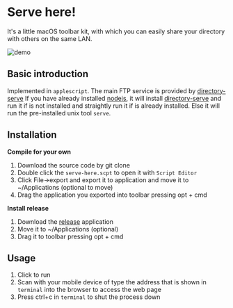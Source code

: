 # Serve here!
It's a little macOS toolbar kit, with which you can easily share your directory with others on the same LAN.

![demo](assets/demo.gif)

## Basic introduction
Implemented in `applescript`. The main FTP service is provided by [directory-serve](https://www.npmjs.com/package/directory-serve)
If you have already installed [nodejs](nodejs.org), it will install [directory-serve](https://www.npmjs.com/package/directory-serve) and run it if is not installed and straightly run it if is already installed. Else it will run the pre-installed unix tool `serve`.

## Installation
**Compile for your own**
1. Download the source code by git clone
2. Double click the `serve-here.scpt` to open it with `Script Editor`
3. Click File->export and export it to application and move it to ~/Applications (optional to move)
4. Drag the application you exported into toolbar pressing opt + cmd

**Install release**
1. Download the [release](https://github.com/chuanmx20/ServeHere/releases/tag/0.0.1) application
2. Move it to ~/Applications (optional)
3. Drag it to toolbar pressing opt + cmd

## Usage
1. Click to run
2. Scan with your mobile device of type the address that is shown in `terminal` into the browser to access the web page
3. Press ctrl+c in `terminal` to shut the process down
